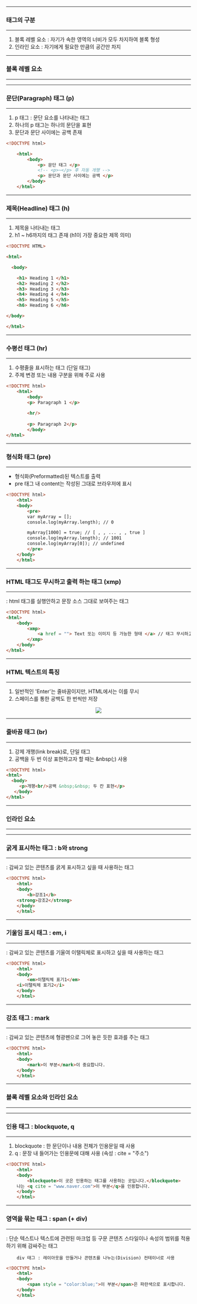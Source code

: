 -----
### 태그의 구분
-----
1. 블록 레벨 요소 : 자기가 속한 영역의 너비가 모두 차지하여 블록 형성
2. 인라인 요소 : 자기에게 필요한 만큼의 공간만 차지

-----
### 블록 레벨 요소
-----

-----
### 문단(Paragraph) 태그 (p)
-----
1. p 태그 : 문단 요소를 나타내는 태그
2. 하나의 p 태그는 하나의 문단을 표현
3. 문단과 문단 사이에는 공백 존재
   
```html
<!DOCTYPE html>

	<html>
		<body>
			<p> 문단 태그 </p>
			<!-- <p>~</p> 후 자동 개행 -->
			<p> 문단과 문단 사이에는 공백 </p>
		</body>
	</html>
```

-----
### 제목(Headline) 태그 (h)
-----
1. 제목을 나타내는 태그
2. h1 ~ h6까지의 태그 존재 (h1이 가장 중요한 제목 의미)
   
```html
<!DOCTYPE HTML>

<html>

  <body>

    <h1> Heading 1 </h1>
    <h2> Heading 2 </h2>
    <h3> Heading 3 </h3> 
    <h4> Heading 4 </h4>
    <h5> Heading 5 </h5>
    <h6> Heading 6 </h6>

</body>

</html>
```

-----
### 수평선 태그 (hr)
----
1. 수평줄을 표시하는 태그 (단일 태그)
2. 주제 변경 또는 내용 구분을 위해 주로 사용
   
```html
<!DOCTYPE html>
	<html>	
		<body>        
		<p> Paragraph 1 </p>
        
		<hr/>
                
		<p> Paragraph 2</p>
		</body>
</html>
```

-----
### 형식화 태그 (pre)
-----
  - 형식화(Preformatted)된 텍스트를 출력
  - pre 태그 내 content는 작성된 그대로 브라우저에 표시

```html
<!DOCTYPE html>
	<html>
	<body>
		<pre>
		var myArray = [];
		console.log(myArray.length); // 0

		myArray[1000] = true; // [ , , ... , , true ]
		console.log(myArray.length); // 1001
		console.log(myArray[0]); // undefined
		</pre>
	</body>
	</html>
```

-----
### HTML 태그도 무시하고 출력 하는 태그 (xmp)
-----
: html 태그를 실행안하고 문장 소스 그대로 보여주는 태그
```html
<!DOCTYPE html>
<html>	
	<body> 
		<xmp>
			<a href = ""> Text 또는 이미지 등 가능한 형태 </a> // 태그 무시하고 그대로 출력
		</xmp>		
	</body>
</html>
```

-----
### HTML 텍스트의 특징
-----
1. 일반적인 'Enter'는 줄바꿈이지만, HTML에서는 이를 무시
2. 스페이스를 통한 공백도 한 번씩만 저장

<div align = "center">
<img src = "https://github.com/sooyounghan/Web/assets/34672301/75935ac9-a913-423e-995f-501f8b83d87a">
</div>

-----
### 줄바꿈 태그 (br)
-----
1. 강제 개행(link break)로, 단일 태그
2. 공백을 두 번 이상 표현하고자 할 때는 &nbsp(;) 사용

```html
<!DOCTYPE html>
<html>
  <body>
     <p>개행<br/>공백 &nbsp;&nbsp; 두 칸 표현</p>
   </body>
</html>
```

-----
### 인라인 요소
-----
-----
### 굵게 표시하는 태그 : b와 strong
-----
: 감싸고 있는 콘텐츠를 굵게 표시하고 싶을 때 사용하는 태그

```html
<!DOCTYPE html>
	<html>
	<body>
		<b>강조1</b>
    <strong>강조2</strong>
	</body>
	</html>
```

-----
### 기울임 표시 태그 : em, i
-----
: 감싸고 있는 콘텐츠를 기울여 이탤릭체로 표시하고 싶을 때 사용하는 태그

```html
<!DOCTYPE html>
	<html>
	<body>
		<em>이탤릭체 표기1</em>
    <i>이탤릭체 표기2</i>
	</body>
	</html>
```
-----
### 강조 태그 : mark
-----
: 감싸고 있는 콘텐츠에 형광펜으로 그어 놓은 듯한 효과를 주는 태그

```html
<!DOCTYPE html>
	<html>
	<body>
		<mark>이 부분</mark>이 중요합니다.
	</body>
	</html>
```

-----
### 블록 레벨 요소와 인라인 요소
-----
-----
### 인용 태그 : blockquote, q
-----
1. blockquote : 한 문단이나 내용 전체가 인용문일 때 사용
2. q :  문장 내 들어가는 인용문에 대해 사용 (속성 : cite = "주소")


```html
<!DOCTYPE html>
	<html>
	<body>
		<blockquote>이 곳은 인용하는 태그를 사용하는 곳입니다.</blockquote>
    나는 <q cite = "www.naver.com">이 부분</q>을 인용합니다.
	</body>
	</html>
```

-----
### 영역을 묶는 태그 : span (+ div)
-----
: 단순 텍스트나 텍스트에 관련된 마크업 등 구문 콘텐츠 스타일이나 속성의 범위를 적용하기 위해 감싸주는 태그

   		div 태그 : 레이아웃을 만들거나 콘텐츠를 나누는(Division) 컨테이너로 사용
     
```html
<!DOCTYPE html>
	<html>
	<body>
		<span style = "color:blue;">이 부분</span>은 파란색으로 표시합니다.
	</body>
	</html>
```

